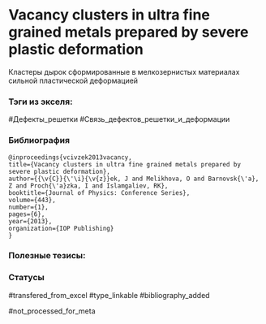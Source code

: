 # Vacancy clusters in ultra fine grained metals prepared by severe plastic deformation

Кластеры дырок сформированные в мелкозернистых материалах сильной пластической деформацией

### Тэги из экселя:
#Дефекты_решетки 
#Связь_дефектов_решетки_и_деформации 

### Библиография
```
@inproceedings{vcivzek2013vacancy,
title={Vacancy clusters in ultra fine grained metals prepared by severe plastic deformation},
author={{\v{C}}{\'\i}{\v{z}}ek, J and Melikhova, O and Barnovsk{\'a}, Z and Proch{\'a}zka, I and Islamgaliev, RK},
booktitle={Journal of Physics: Conference Series},
volume={443},
number={1},
pages={6},
year={2013},
organization={IOP Publishing}
}
```

### Полезные тезисы:

### Статусы
#transfered_from_excel 
#type_linkable 
#bibliography_added 

#not_processed_for_meta